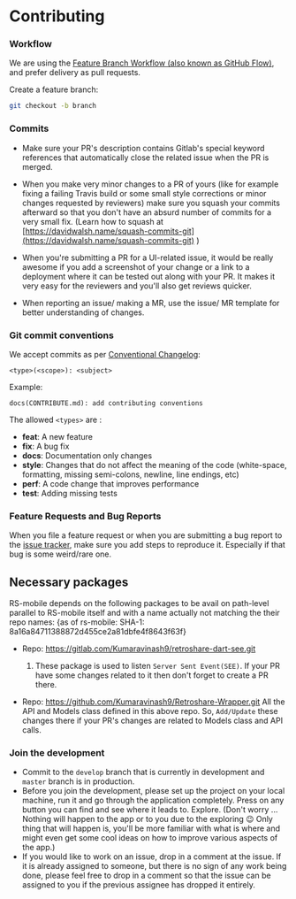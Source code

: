 # Contributing

### Workflow

We are using the [Feature Branch Workflow (also known as GitHub Flow)](https://guides.github.com/introduction/flow/),
and prefer delivery as pull requests.

Create a feature branch:

```sh
git checkout -b branch
```


### Commits

-   Make sure your PR's description contains Gitlab's special keyword references that automatically close the related issue when the PR is merged. 
-   When you make very minor changes to a PR of yours (like for example fixing a failing Travis build or some small style corrections or minor changes requested by reviewers) make sure you squash your commits afterward so that you don't have an absurd number of commits for a very small fix. (Learn how to squash at [https://davidwalsh.name/squash-commits-git](https://davidwalsh.name/squash-commits-git) )
-   When you're submitting a PR for a UI-related issue, it would be really awesome if you add a screenshot of your change or a link to a deployment where it can be tested out along with your PR. It makes it very easy for the reviewers and you'll also get reviews quicker.

-   When reporting an issue/ making a MR, use the issue/ MR template for better understanding of changes.  

### Git commit conventions


We accept commits as per [Conventional Changelog](https://github.com/ajoslin/conventional-changelog):

```none
<type>(<scope>): <subject>
```

Example:

```none
docs(CONTRIBUTE.md): add contributing conventions
```

The allowed ```<types>``` are :

*   **feat**: A new feature
*   **fix**: A bug fix
*   **docs**: Documentation only changes
*   **style**: Changes that do not affect the meaning of the code (white-space, formatting, missing semi-colons, newline, line endings, etc)
*   **perf**: A code change that improves performance
*   **test**: Adding missing tests

### Feature Requests and Bug Reports

When you file a feature request or when you are submitting a bug report to the [issue tracker](https://github.com/RetroShare/retroshare-mobile/issues), make sure you add steps to reproduce it. Especially if that bug is some weird/rare one.


## Necessary packages
RS-mobile depends on the following packages to be avail on path-level parallel to RS-mobile itself and with a name actually not matching the their repo names:
{as of rs-mobile: SHA-1: 8a16a84711388872d455ce2a81dbfe4f8643f63f}

- Repo: https://gitlab.com/Kumaravinash9/retroshare-dart-see.git
  1. These package  is used to listen `Server Sent Event(SEE)`. If your PR have some changes related to it then don't forget to create a PR there.

- Repo: https://github.com/Kumaravinash9/Retroshare-Wrapper.git
   All the API and Models class defined in this above  repo. So, `Add/Update` these changes there if your PR's changes are related to Models class and API calls.


### Join the development

-   Commit to the `develop` branch that is currently in development and `master` branch is in production.
-   Before you join the development, please set up the project on your local machine, run it and go through the application completely. Press on any button you can find and see where it leads to. Explore. (Don't worry ... Nothing will happen to the app or to you due to the exploring :wink: Only thing that will happen is, you'll be more familiar with what is where and might even get some cool ideas on how to improve various aspects of the app.)
-   If you would like to work on an issue, drop in a comment at the issue. If it is already assigned to someone, but there is no sign of any work being done, please feel free to drop in a comment so that the issue can be assigned to you if the previous assignee has dropped it entirely.

